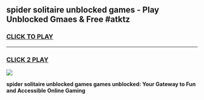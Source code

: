
## spider solitaire unblocked games - Play Unblocked Gmaes & Free #atktz
<h3>
<a href="https://news.freeplayer.one?title=spider_solitaire_unblocked_games&ref=24F">CLICK TO PLAY</a></h3>
<hr>

<h3>
<a href="https://news.freeplayer.one?title=spider_solitaire_unblocked_games&ref=24F">CLICK 2 PLAY</a>
  
</h3>

<a href="https://news.freeplayer.one?title=spider_solitaire_unblocked_games&ref=24F/"><img src="https://clearcache.store/games.png"></a>


**spider solitaire unblocked games games unblocked: Your Gateway to Fun and Accessible Online Gaming**
